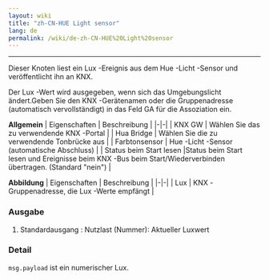 ```yaml
---
layout: wiki
title: "zh-CN-HUE Light sensor"
lang: de
permalink: /wiki/de-zh-CN-HUE%20Light%20sensor
---
```

---

<p> Dieser Knoten liest ein Lux -Ereignis aus dem Hue -Licht -Sensor und veröffentlicht ihn an KNX.</p>

Der Lux -Wert wird ausgegeben, wenn sich das Umgebungslicht ändert.Geben Sie den KNX -Gerätenamen oder die Gruppenadresse (automatisch vervollständigt) in das Feld GA für die Assoziation ein.

**Allgemein**
| Eigenschaften | Beschreibung |
|-|-|
| KNX GW | Wählen Sie das zu verwendende KNX -Portal |
| Hua Bridge | Wählen Sie die zu verwendende Tonbrücke aus |
| Farbtonsensor | Hue -Licht -Sensor (automatische Abschluss) |
| Status beim Start lesen |Status beim Start lesen und Ereignisse beim KNX -Bus beim Start/Wiederverbinden übertragen. (Standard "nein") |

**Abbildung**
| Eigenschaften | Beschreibung |
|-|-|
| Lux | KNX -Gruppenadresse, die Lux -Werte empfängt |

### Ausgabe

1. Standardausgang
: Nutzlast (Nummer): Aktueller Luxwert

### Detail

`msg.payload` ist ein numerischer Lux.
